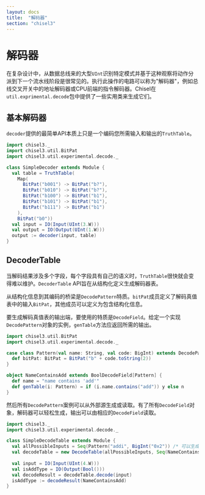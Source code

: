 ```yaml
---
layout: docs
title:  "解码器"
section: "chisel3"
---
```


# 解码器

在复杂设计中，从数据总线来的大型`UInt`识别特定模式并基于这种观察将动作分派到下一个流水线阶段是很常见的。执行此操作的电路可以称为"解码器"，例如总线交叉开关中的地址解码器或CPU前端的指令解码器。Chisel在`util.exprimental.decode`包中提供了一些实用类来生成它们。

## 基本解码器
`decoder`提供的最简单API本质上只是一个编码您所需输入和输出的`TruthTable`。
```scala mdoc:silent
import chisel3._
import chisel3.util.BitPat
import chisel3.util.experimental.decode._

class SimpleDecoder extends Module {
  val table = TruthTable(
    Map(
      BitPat("b001") -> BitPat("b?"),
      BitPat("b010") -> BitPat("b?"),
      BitPat("b100") -> BitPat("b1"),
      BitPat("b101") -> BitPat("b1"),
      BitPat("b111") -> BitPat("b1")
    ),
    BitPat("b0"))
  val input = IO(Input(UInt(3.W)))
  val output = IO(Output(UInt(1.W)))
  output := decoder(input, table)
}
```

## DecoderTable
当解码结果涉及多个字段，每个字段具有自己的语义时，`TruthTable`很快就会变得难以维护。`DecoderTable` API旨在从结构化定义生成解码器表。

从结构化信息到其编码的桥梁是`DecodePattern`特质。`bitPat`成员定义了解码真值表中的输入`BitPat`，其他成员可以定义为包含结构化信息。

要生成解码真值表的输出端，要使用的特质是`DecodeField`。给定一个实现`DecodePattern`对象的实例，`genTable`方法应返回所需的输出。

```scala mdoc:silent
import chisel3.util.BitPat
import chisel3.util.experimental.decode._

case class Pattern(val name: String, val code: BigInt) extends DecodePattern {
  def bitPat: BitPat = BitPat("b" + code.toString(2))
}

object NameContainsAdd extends BoolDecodeField[Pattern] {
  def name = "name contains 'add'"
  def genTable(i: Pattern) = if (i.name.contains("add")) y else n
}
```

然后所有`DecodePattern`案例可以从外部源生成或读取。有了所有`DecodeField`对象，解码器可以轻松生成，输出可以由相应的`DecodeField`读取。
```scala mdoc:silent
import chisel3._
import chisel3.util.experimental.decode._

class SimpleDecodeTable extends Module {
  val allPossibleInputs = Seq(Pattern("addi", BigInt("0x2")) /* 可以生成 */)
  val decodeTable = new DecodeTable(allPossibleInputs, Seq(NameContainsAdd))
  
  val input = IO(Input(UInt(4.W)))
  val isAddType = IO(Output(Bool()))
  val decodeResult = decodeTable.decode(input)
  isAddType := decodeResult(NameContainsAdd)
}
```
